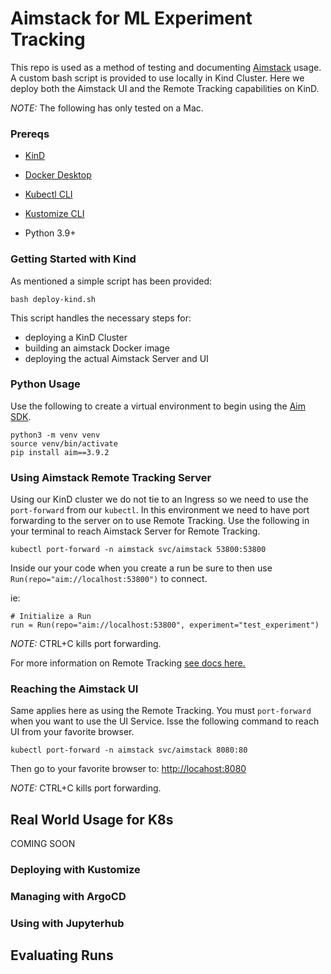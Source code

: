 # Aimstack for ML Experiment Tracking
This repo is used as a method of testing and documenting [Aimstack](https://aimstack.io/) usage. A custom bash script is provided to use locally in Kind Cluster. Here we deploy both the Aimstack UI and the Remote Tracking capabilities on KinD. 

*NOTE:* The following has only tested on a Mac.

### Prereqs
 - [KinD](https://kind.sigs.k8s.io/)

 - [Docker Desktop](https://www.docker.com/)
 
 - [Kubectl CLI](https://kubernetes.io/docs/tasks/tools/#kubectl)

 - [Kustomize CLI](https://kustomize.io)
 - Python 3.9+

### Getting Started with Kind
As mentioned a simple script has been provided:
```
bash deploy-kind.sh
```

This script handles the necessary steps for: 
- deploying a KinD Cluster 
- building an aimstack Docker image 
- deploying the actual Aimstack Server and UI

### Python Usage
Use the following to create a virtual environment to begin using the [Aim SDK](https://aimstack.readthedocs.io/en/latest/refs/sdk.html).
```
python3 -m venv venv
source venv/bin/activate
pip install aim==3.9.2
```

### Using Aimstack Remote Tracking Server
Using our KinD cluster we do not tie to an Ingress so we need to use the `port-forward` from our `kubectl`. In this environment we need to have port forwarding to the server on to use Remote Tracking. Use the following in your terminal to reach Aimstack Server for Remote Tracking.
```
kubectl port-forward -n aimstack svc/aimstack 53800:53800
```

Inside our your code when you create a run be sure to then use `Run(repo="aim://localhost:53800")` to connect. 

ie:
```
# Initialize a Run
run = Run(repo="aim://localhost:53800", experiment="test_experiment")
```

*NOTE:* CTRL+C kills port forwarding.

For more information on Remote Tracking [see docs here.](https://aimstack.readthedocs.io/en/latest/using/remote_tracking.html)

### Reaching the Aimstack UI
Same applies here as using the Remote Tracking. You must `port-forward` when you want to use the UI Service. Isse the following command to reach UI from your favorite browser. 

```
kubectl port-forward -n aimstack svc/aimstack 8080:80
```

Then go to your favorite browser to: [http://locahost:8080](http://locahost:8080)

*NOTE:* CTRL+C kills port forwarding.

## Real World Usage for K8s
COMING SOON

### Deploying with Kustomize

### Managing with ArgoCD

### Using with Jupyterhub

## Evaluating Runs
